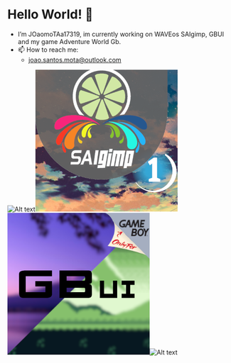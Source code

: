 # Hello World! 👋
- I’m JOaomoTAa17319, im currently working on WAVEos SAIgimp, GBUI and my game Adventure World Gb.
- 📫 How to reach me: 
    - joao.santos.mota@outlook.com

![Alt text](https://avatars.githubusercontent.com/u/67338893?v=4)![Alt text](https://github.com/JOaomoTAa17319/JOaomoTAa17319/blob/main/saigimp.png)![Alt text](https://github.com/JOaomoTAa17319/JOaomoTAa17319/blob/main/gameboy.png)![Alt text](https://img.itch.zone/aW1nLzYxMDkzNzgucG5n/original/YzZgCN.png)


